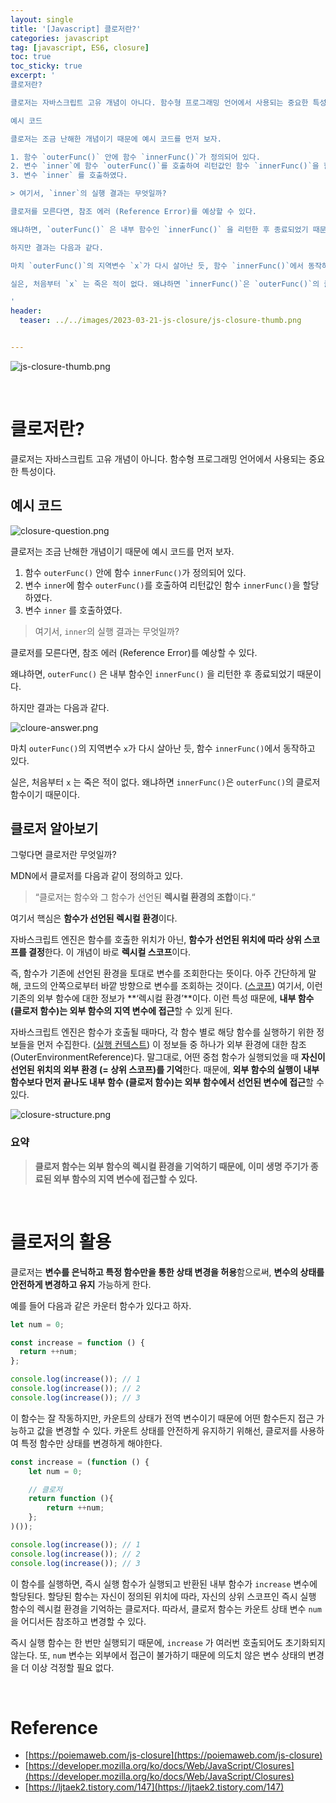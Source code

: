 ```yaml
---
layout: single
title: '[Javascript] 클로저란?'
categories: javascript
tag: [javascript, ES6, closure]
toc: true
toc_sticky: true
excerpt: '
클로저란?

클로저는 자바스크립트 고유 개념이 아니다. 함수형 프로그래밍 언어에서 사용되는 중요한 특성이다.

예시 코드

클로저는 조금 난해한 개념이기 때문에 예시 코드를 먼저 보자.

1. 함수 `outerFunc()` 안에 함수 `innerFunc()`가 정의되어 있다.
2. 변수 `inner`에 함수 `outerFunc()`를 호출하여 리턴값인 함수 `innerFunc()`을 할당하였다.
3. 변수 `inner` 를 호출하였다.

> 여기서, `inner`의 실행 결과는 무엇일까?

클로저를 모른다면, 참조 에러 (Reference Error)를 예상할 수 있다.

왜냐하면, `outerFunc()` 은 내부 함수인 `innerFunc()` 을 리턴한 후 종료되었기 때문이다.

하지만 결과는 다음과 같다.

마치 `outerFunc()`의 지역변수 `x`가 다시 살아난 듯, 함수 `innerFunc()`에서 동작하고 있다.

실은, 처음부터 `x` 는 죽은 적이 없다. 왜냐하면 `innerFunc()`은 `outerFunc()`의 클로저 함수이기 때문이다.

'
header:
  teaser: ../../images/2023-03-21-js-closure/js-closure-thumb.png


---
```


![js-closure-thumb.png](../../images/2023-03-21-js-closure/js-closure-thumb.png)

<br />

# 클로저란?

클로저는 자바스크립트 고유 개념이 아니다. 함수형 프로그래밍 언어에서 사용되는 중요한 특성이다.

## 예시 코드

![closure-question.png](../../images/2023-03-21-js-closure/closure-question.png)

클로저는 조금 난해한 개념이기 때문에 예시 코드를 먼저 보자.

1. 함수 `outerFunc()` 안에 함수 `innerFunc()`가 정의되어 있다.
2. 변수 `inner`에 함수 `outerFunc()`를 호출하여 리턴값인 함수 `innerFunc()`을 할당하였다.
3. 변수 `inner` 를 호출하였다.

> 여기서, `inner`의 실행 결과는 무엇일까?

클로저를 모른다면, 참조 에러 (Reference Error)를 예상할 수 있다.

왜냐하면, `outerFunc()` 은 내부 함수인 `innerFunc()` 을 리턴한 후 종료되었기 때문이다.

하지만 결과는 다음과 같다.

![cloure-answer.png](../../images/2023-03-21-js-closure/closure-answer.png)

마치 `outerFunc()`의 지역변수 `x`가 다시 살아난 듯, 함수 `innerFunc()`에서 동작하고 있다.

실은, 처음부터 `x` 는 죽은 적이 없다. 왜냐하면 `innerFunc()`은 `outerFunc()`의 클로저 함수이기 때문이다.

## 클로저 알아보기

그렇다면 클로저란 무엇일까?

MDN에서 클로저를 다음과 같이 정의하고 있다.

> “클로저는 함수와 그 함수가 선언된 **렉시컬 환경의 조합**이다.“

여기서 핵심은 **함수가 선언된 렉시컬 환경**이다.

자바스크립트 엔진은 함수를 호출한 위치가 아닌, **함수가 선언된 위치에 따라 상위 스코프를 결정**한다. 이 개념이 바로 **렉시컬 스코프**이다.

즉, 함수가 기존에 선언된 환경을 토대로 변수를 조회한다는 뜻이다. 아주 간단하게 말해, 코드의 안쪽으로부터 바깥 방향으로 변수를 조회하는 것이다. (<a href="../../javascript/js-scope">스코프</a>) 여기서, 이런 기존의 외부 함수에 대한 정보가 **‘렉시컬 환경’**이다. 이런 특성 때문에, **내부 함수 (클로저 함수)는 외부 함수의 지역 변수에 접근**할 수 있게 된다.

자바스크립트 엔진은 함수가 호출될 때마다, 각 함수 별로 해당 함수를 실행하기 위한 정보들을 먼저 수집한다. (<a href="../../javascript/js-execution-context">실행 컨텍스트</a>) 이 정보들 중 하나가 외부 환경에 대한 참조(OuterEnvironmentReference)다. 말그대로, 어떤 중첩 함수가 실행되었을 때 **자신이 선언된 위치의 외부 환경 (= 상위 스코프)를 기억**한다. 때문에, **외부 함수의 실행이 내부 함수보다 먼저 끝나도 내부 함수 (클로저 함수)는 외부 함수에서 선언된 변수에 접근**할 수 있다.

![closure-structure.png](../../images/2023-03-21-js-closure/closure-structure.png)

### 요약

> **클로저 함수는 외부 함수의 렉시컬 환경을 기억하기 때문에,
> 이미 생명 주기가 종료된 외부 함수의 지역 변수에 접근할 수 있다.**

<br />

# 클로저의 활용

클로저는 **변수를 은닉하고 특정 함수만을 통한 상태 변경을 허용**함으로써, **변수의 상태를 안전하게 변경하고 유지** 가능하게 한다.

예를 들어 다음과 같은 카운터 함수가 있다고 하자.

```jsx
let num = 0;

const increase = function () {
  return ++num;
};

console.log(increase()); // 1
console.log(increase()); // 2
console.log(increase()); // 3
```

이 함수는 잘 작동하지만, 카운트의 상태가 전역 변수이기 때문에 어떤 함수든지 접근 가능하고 값을 변경할 수 있다. 카운트 상태를 안전하게 유지하기 위해선, 클로저를 사용하여 특정 함수만 상태를 변경하게 해야한다.

```jsx
const increase = (function () {
	let num = 0;

	// 클로저
	return function (){
		return ++num;
	};
)());

console.log(increase()); // 1
console.log(increase()); // 2
console.log(increase()); // 3
```

이 함수를 실행하면, 즉시 실행 함수가 실행되고 반환된 내부 함수가 `increase` 변수에 할당된다. 할당된 함수는 자신이 정의된 위치에 따라, 자신의 상위 스코프인 즉시 실행 함수의 렉시컬 환경을 기억하는 클로저다. 따라서, 클로저 함수는 카운트 상태 변수 `num` 을 어디서든 참조하고 변경할 수 있다.

즉시 실행 함수는 한 번만 실행되기 때문에, `increase` 가 여러번 호출되어도 초기화되지 않는다. 또, `num` 변수는 외부에서 접근이 불가하기 때문에 의도치 않은 변수 상태의 변경을 더 이상 걱정할 필요 없다.

<br />

# Reference

- [https://poiemaweb.com/js-closure](https://poiemaweb.com/js-closure)
- [https://developer.mozilla.org/ko/docs/Web/JavaScript/Closures](https://developer.mozilla.org/ko/docs/Web/JavaScript/Closures)
- [https://ljtaek2.tistory.com/147](https://ljtaek2.tistory.com/147)
